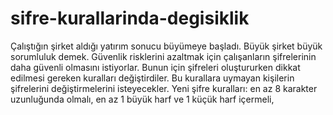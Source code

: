 # sifre-kurallarinda-degisiklik
Çalıştığın şirket aldığı yatırım sonucu büyümeye başladı. Büyük şirket büyük sorumluluk demek. Güvenlik risklerini azaltmak için çalışanların şifrelerinin daha güvenli olmasını istiyorlar. Bunun için şifreleri oluştururken dikkat edilmesi gereken kuralları değiştirdiler. Bu kurallara uymayan kişilerin şifrelerini değiştirmelerini isteyecekler.
Yeni şifre kuralları:
en az 8 karakter uzunluğunda olmalı,
en az 1 büyük harf ve 1 küçük harf içermeli,
